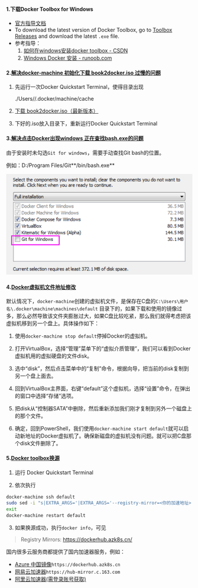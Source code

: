 #### 1.下载Docker Toolbox for Windows

- [官方指导文档](https://docs.docker.com/toolbox/toolbox_install_windows/)
- To download the latest version of Docker Toolbox, go to [Toolbox Releases](https://github.com/docker/toolbox/releases) and download the latest `.exe` file.
- 参考指导：
  1. [如何在windows安装docker toolbox - CSDN](https://blog.csdn.net/xbinworld/article/details/78945879)
  2. [Windows Docker 安装 - runoob.com](https://www.runoob.com/docker/windows-docker-install.html)

#### 2.[解决docker-machine 初始化下载 book2docker.iso 过慢的问题](https://juejin.im/entry/5bec241ce51d455a175148fe)

1. 先运行一次Docker Quickstart Terminal，使得目录出现

   ./Users/<username>/.docker/machine/cache

2. [下载 book2docker.iso（最新版本）](https://github.com/boot2docker/boot2docker/releases)

3. 下好的.iso放入目录下，重新运行Docker Quickstart Terminal

#### 3.[解决点击Docker出现windows 正在查找bash.exe的问题](https://blog.csdn.net/A632189007/article/details/78601213)

由于安装时未勾选`Git for windows`，需要手动查找Git bash的位置。

例如：D:/Program Files/Git**/bin/bash.exe**

![image-20200204233451068](image-20200204233451068.png)

#### 4.[Docker虚拟机文件地址修改](https://blog.csdn.net/chengly0129/article/details/68947265)

默认情况下，`docker-machine`创建的虚拟机文件，是保存在C盘的`C:\Users\用户名\.docker\machine\machines\default` 目录下的，如果下载和使用的镜像过多，那么必然导致该文件夹膨胀过大，如果C盘比较吃紧，那么我们就得考虑把该虚拟机移到另一个盘上。具体操作如下：

1. 使用`docker-machine stop default`停掉Docker的虚拟机。

2. 打开VirtualBox，选择“管理”菜单下的“虚拟介质管理”，我们可以看到Docker虚拟机用的虚拟硬盘的文件disk。

3. 选中“disk”，然后点击菜单中的“复制”命令，根据向导，把当前的disk复制到另一个盘上面去。

4. 回到VirtualBox主界面，右键“default”这个虚拟机，选择“设置”命令，在弹出的窗口中选择“存储”选项。

5. 把disk从“控制器SATA”中删除，然后重新添加我们刚才复制到另外一个磁盘上的那个文件。

6. 确定，回到PowerShell，我们使用`docker-machine start default`就可以启动新地址的Docker虚拟机了。确保新磁盘的虚拟机没有问题。就可以把C盘那个disk文件删除了。

#### 5.[Docker toolbox换源](https://www.jianshu.com/p/7a6a5badb603)

1. 运行 Docker Quickstart Terminal

2. 依次执行

```bash
docker-machine ssh default
sudo sed -i "s|EXTRA_ARGS='|EXTRA_ARGS='--registry-mirror=<你的加速地址> |g" /var/lib/boot2docker/profile
exit
docker-machine restart default
```

3. 如果换源成功，执行`docker info`，可见

> Registry Mirrors:
>  https://dockerhub.azk8s.cn/

国内很多云服务商都提供了国内加速器服务，例如：

- [Azure 中国镜像](https://github.com/Azure/container-service-for-azure-china/blob/master/aks/README.md#22-container-registry-proxy)`https://dockerhub.azk8s.cn`
- [网易云加速器](https://www.163yun.com/help/documents/56918246390157312)`https://hub-mirror.c.163.com`
- [阿里云加速器(需登录账号获取)](https://cr.console.aliyun.com/cn-hangzhou/mirrors)

